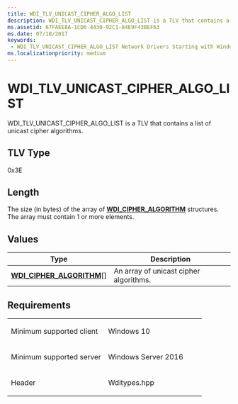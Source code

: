 ```yaml
---
title: WDI_TLV_UNICAST_CIPHER_ALGO_LIST
description: WDI_TLV_UNICAST_CIPHER_ALGO_LIST is a TLV that contains a list of unicast cipher algorithms.
ms.assetid: 67FAEE8A-1CD6-4430-92C1-84E9F43BEF63
ms.date: 07/18/2017
keywords:
 - WDI_TLV_UNICAST_CIPHER_ALGO_LIST Network Drivers Starting with Windows Vista
ms.localizationpriority: medium
---
```


# WDI\_TLV\_UNICAST\_CIPHER\_ALGO\_LIST


WDI\_TLV\_UNICAST\_CIPHER\_ALGO\_LIST is a TLV that contains a list of unicast cipher algorithms.

## TLV Type


0x3E

## Length


The size (in bytes) of the array of [**WDI\_CIPHER\_ALGORITHM**](/windows-hardware/drivers/ddi/wditypes/ne-wditypes-_wdi_cipher_algorithm) structures. The array must contain 1 or more elements.

## Values


| Type                                                            | Description                            |
|-----------------------------------------------------------------|----------------------------------------|
| [**WDI\_CIPHER\_ALGORITHM**](/windows-hardware/drivers/ddi/wditypes/ne-wditypes-_wdi_cipher_algorithm)\[\] | An array of unicast cipher algorithms. |

 

Requirements
------------

<table>
<colgroup>
<col width="50%" />
<col width="50%" />
</colgroup>
<tbody>
<tr class="odd">
<td><p>Minimum supported client</p></td>
<td><p>Windows 10</p></td>
</tr>
<tr class="even">
<td><p>Minimum supported server</p></td>
<td><p>Windows Server 2016</p></td>
</tr>
<tr class="odd">
<td><p>Header</p></td>
<td>Wditypes.hpp</td>
</tr>
</tbody>
</table>

 

